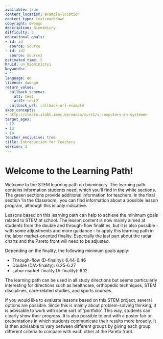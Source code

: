 ```yaml
---
available: true
content_location: example-location
content_type: text/markdown
copyright: dwengo
description: Biomimicry
difficulty: 3
educational_goals:
- id: id
  source: Source
- id: id2
  source: Source2
estimated_time: 5
hruid: un_biomimicry1
keywords:
- ''
language: en
licence: dwengo
return_value:
  callback_schema:
    att: test
    att2: test2
  callback_url: callback-url-example
skos_concepts:
- http://ilearn.ilabt.imec.be/vocab/curr1/s-computers-en-systemen
target_ages:
- 12
- 13
- 14
teacher_exclusive: true
title: Introduction for Teachers
version: 3
---
```

# Welcome to the Learning Path!

Welcome to the STEM learning path on biomimicry. The learning path contains information students need, which you'll find in the white sections. The green sections provide additional information for teachers. In the final section 'In the Classroom,' you can find information about a possible lesson program, although this is only indicative.

Lessons based on this learning path can help to achieve the minimum goals related to STEM at school. The lesson content is now mainly aimed at students from the double and through-flow finalities, but it is also possible - with some adjustments and more guidance - to apply this learning path in the labor market-oriented finality. Especially the last part about the radar charts and the Pareto front will need to be adjusted.

Depending on the finality, the following minimum goals apply:
* Through-flow (D-finality): 6.44-6.46
* Double (D/A-finality): 6.25-6.27
* Labor market-finality (A-finality): 6.12

The learning path can be used in all study directions but seems particularly interesting for directions such as healthcare, orthopedic techniques, STEM disciplines, care-related studies, and sports courses.

If you would like to evaluate lessons based on this STEM project, several options are possible. Since this is mainly about problem-solving thinking, it is advisable to work with some sort of ‘portfolio’. This way, students can clearly show their progress. It is also possible to end with a poster fair or presentations in which students communicate their results more broadly. It is then advisable to vary between different groups by giving each group different criteria to compare with each other at the Pareto front.